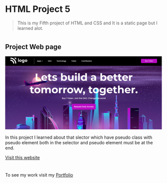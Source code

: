 # HTML Project 5

> This is my Fifth project of HTML and CSS and It is a static page but I learned alot.

 #

## Project Web page

![Project 5 Image](fourth.png)

In this project I learned about that slector which have pseudo class with pseudo element both in the selector and pseudo element must be at the end.

[Visit this website](https://abhi-project-5.netlify.app/)


#

To see my work visit my [Portfolio](https://portfolio-of-abhishek.netlify.app)

